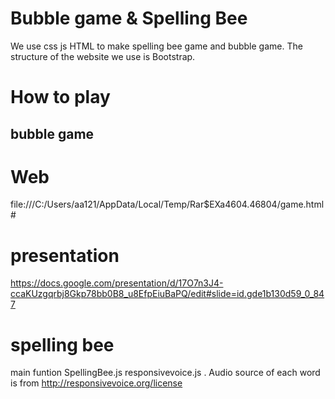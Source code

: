 # Bubble game & Spelling Bee 
 We use css js HTML to make spelling bee game and bubble game.
 The structure of the website we use is Bootstrap.
 


# How to play
## bubble game

# Web 
file:///C:/Users/aa121/AppData/Local/Temp/Rar$EXa4604.46804/game.html#



# presentation
https://docs.google.com/presentation/d/17O7n3J4-ccaKUzgqrbj8Gkp78bb0B8_u8EfpEiuBaPQ/edit#slide=id.gde1b130d59_0_847



# spelling bee
main funtion 
SpellingBee.js
responsivevoice.js .
Audio source of each word is from  http://responsivevoice.org/license

